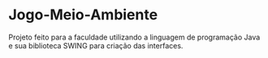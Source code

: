 # Jogo-Meio-Ambiente
Projeto feito para a faculdade utilizando a linguagem de programação Java e sua biblioteca SWING para criação das interfaces.
